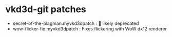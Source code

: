 # vkd3d-git patches

- secret-of-the-plagman.myvkd3dpatch : :frog: likely deprecated
- wow-flicker-fix.myvkd3dpatch : Fixes flickering with WoW dx12 renderer
